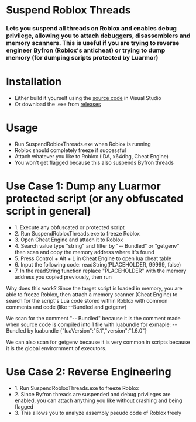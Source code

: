 <h1>Suspend Roblox Threads</h1>
<h3>Lets you suspend <b>all</b> threads on Roblox and enables debug privilege, allowing you to attach debuggers, disassemblers and memory scanners. This is useful if you are trying to reverse engineer Byfron (Roblox's anticheat) or trying to dump memory (for dumping scripts protected by Luarmor)</h3>

<h1>Installation</h1>
<ul>
  <li>Either build it yourself using the <a href="https://github.com/Aureliustics/Suspend-Roblox-Threads/blob/main/main.cpp" target="_blank">source code</a> in Visual Studio</li>
  <li>Or download the .exe from <a href="https://github.com/Aureliustics/Suspend-Roblox-Threads/releases/tag/Release" target="_blank">releases</a></li>
</ul>

<h1>Usage</h1>
<ul>
  <li>Run SuspendRobloxThreads.exe when Roblox is running</li>
  <li>Roblox should completely freeze if successful</li>
  <li>Attach whatever you like to Roblox (IDA, x64dbg, Cheat Engine)</li>
  <li>You won't get flagged because this also suspends Byfron threads</li>
</ul>

<h1>Use Case 1: Dump any Luarmor protected script (or any obfuscated script in general)</h1>
<ul>
  <li>1. Execute any obfuscated or protected script</li>
  <li>2. Run SuspendRobloxThreads.exe to freeze Roblox</li>
  <li>3. Open Cheat Engine and attach it to Roblox</li>
  <li>4. Search value type "string" and filter by "-- Bundled" or "getgenv" then scan and copy the memory address where it's found</li>
  <li>5. Press Control + Alt + L in Cheat Engine to open lua cheat table</li>
  <li>6. Input the following code: readString(PLACEHOLDER, 99999, false) </li>
  <li>7. In the readString function replace "PLACEHOLDER" with the memory address you copied previously, then run</li>
</ul>
<p>Why does this work? Since the target script is loaded in memory, you are able to freeze Roblox, then attach a memory scanner (Cheat Engine) to search for the script's Lua code stored within Roblox with common comments and code (like --Bundled and getgenv)</p>
<p>We scan for the comment "-- Bundled" because it is the comment made when source code is compiled into 1 file with luabundle for exmaple: -- Bundled by luabundle {"luaVersion":"5.1","version":"1.6.0"}</p>
<p>We can also scan for getgenv because it is very common in scripts because it is the global envirornment of executors.</p>

<h1>Use Case 2: Reverse Engineering</h1>
<ul>
  <li>1. Run SuspendRobloxThreads.exe to freeze Roblox</li>
  <li>2. Since Byfron threads are suspended and debug privileges are enabled, you can attach anything you like without crashing and being flagged</li>
  <li>3. This allows you to analyze assembly pseudo code of Roblox freely</li>
</ul>
